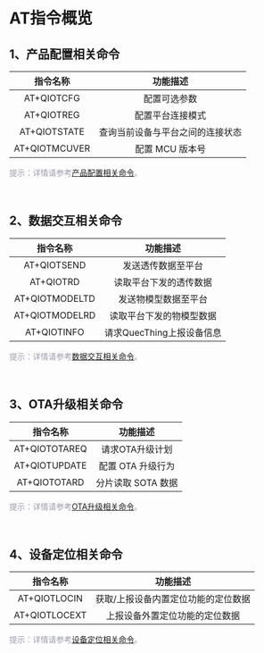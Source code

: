 # AT指令概览

## **1、产品配置相关命令**

|   指令名称    |             功能描述             |
| :-----------: | :------------------------------: |
|  AT+QIOTCFG   |           配置可选参数           |
|  AT+QIOTREG   |         配置平台连接模式         |
| AT+QIOTSTATE  | 查询当前设备与平台之间的连接状态 |
| AT+QIOTMCUVER |         配置 MCU 版本号          |

<span style='color:#999AAA'>提示：详情请参考[产品配置相关命令](/deviceDevelop/DeviceAccessPlan/nb/AT/API/nb-at-03)。</span>

<br>

## **2、数据交互相关命令**

|    指令名称    |         功能描述          |
| :------------: | :-----------------------: |
|  AT+QIOTSEND   |    发送透传数据至平台     |
|   AT+QIOTRD    |  读取平台下发的透传数据   |
| AT+QIOTMODELTD |   发送物模型数据至平台    |
| AT+QIOTMODELRD | 读取平台下发的物模型数据  |
|  AT+QIOTINFO   | 请求QuecThing上报设备信息 |

<span style='color:#999AAA'>提示：详情请参考[数据交互相关命令](/deviceDevelop/DeviceAccessPlan/nb/AT/API/nb-at-04)。</span>

<br>

## **3、OTA升级相关命令**

|   指令名称    |      功能描述      |
| :-----------: | :----------------: |
| AT+QIOTOTAREQ |  请求OTA升级计划   |
| AT+QIOTUPDATE | 配置 OTA 升级行为  |
| AT+QIOTOTARD  | 分片读取 SOTA 数据 |

<span style='color:#999AAA'>提示：详情请参考[OTA升级相关命令](/deviceDevelop/DeviceAccessPlan/nb/AT/API/nb-at-05)。</span>

<br>

## **4、设备定位相关命令**

|   指令名称    |              功能描述               |
| :-----------: | :---------------------------------: |
| AT+QIOTLOCIN  | 获取/上报设备内置定位功能的定位数据 |
| AT+QIOTLOCEXT |   上报设备外置定位功能的定位数据    |

<span style='color:#999AAA'>提示：详情请参考[设备定位相关命令](/deviceDevelop/DeviceAccessPlan/nb/AT/API/nb-at-06)。</span>

<br>
